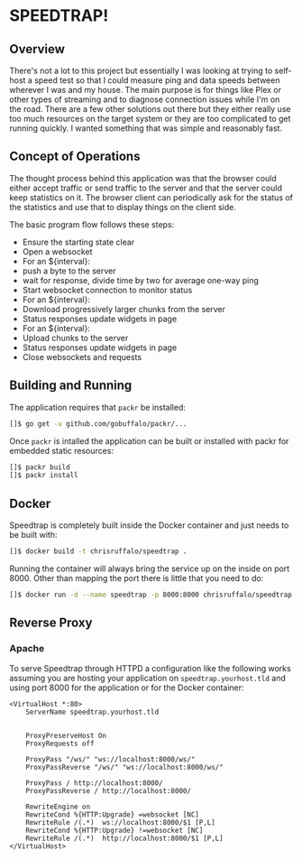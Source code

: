 # SPEEDTRAP!

## Overview

There's not a lot to this project but essentially I was looking at trying to self-host a speed test so that I could measure ping and data speeds between wherever I was and my house. The main purpose is for things like Plex or other types of streaming and to diagnose connection issues while I'm on the road. There are a few other solutions out there but they either really use too much resources on the target system or they are too complicated to get running quickly. I wanted something that was simple and reasonably fast.

## Concept of Operations

The thought process behind this application was that the browser could either accept traffic or send traffic to the server and that the server could keep statistics on it. The browser client can periodically ask for the status of the statistics and use that to display things on the client side.

The basic program flow follows these steps:
* Ensure the starting state clear
* Open a websocket
* For an ${interval}:
 * push a byte to the server
 * wait for response, divide time by two for average one-way ping
* Start websocket connection to monitor status
* For an ${interval}:
 * Download progressively larger chunks from the server
 * Status responses update widgets in page
* For an ${interval}:
 * Upload chunks to the server
 * Status responses update widgets in page
* Close websockets and requests

## Building and Running

The application requires that `packr` be installed:
```bash
[]$ go get -u github.com/gobuffalo/packr/...
```

Once `packr` is intalled the application can be built or installed with packr for embedded static resources:
```bash
[]$ packr build
[]$ packr install
```

## Docker

Speedtrap is completely built inside the Docker container and just needs to be built with:
```bash
[]$ docker build -t chrisruffalo/speedtrap .
```

Running the container will always bring the service up on the inside on port 8000. Other than mapping the port there is little that you need to do:
```bash
[]$ docker run -d --name speedtrap -p 8000:8000 chrisruffalo/speedtrap
```

## Reverse Proxy

### Apache

To serve Speedtrap through HTTPD a configuration like the following works assuming you are hosting your application on `speedtrap.yourhost.tld` and using port 8000 for the application or for the Docker container:

```
<VirtualHost *:80>
    ServerName speedtrap.yourhost.tld
 
 
    ProxyPreserveHost On
    ProxyRequests off

    ProxyPass "/ws/" "ws://localhost:8000/ws/"
    ProxyPassReverse "/ws/" "ws://localhost:8000/ws/"

    ProxyPass / http://localhost:8000/
    ProxyPassReverse / http://localhost:8000/

    RewriteEngine on
    RewriteCond %{HTTP:Upgrade} =websocket [NC]
    RewriteRule /(.*)  ws://localhost:8000/$1 [P,L]
    RewriteCond %{HTTP:Upgrade} !=websocket [NC]
    RewriteRule /(.*)  http://localhost:8000/$1 [P,L]
</VirtualHost>
```
